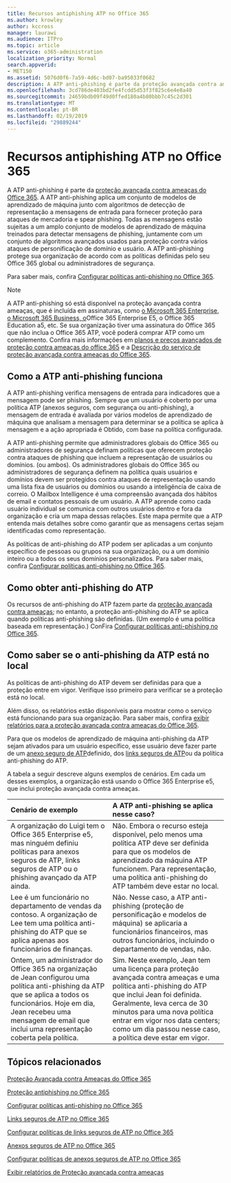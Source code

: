 ```yaml
---
title: Recursos antiphishing ATP no Office 365
ms.author: krowley
author: kccross
manager: laurawi
ms.audience: ITPro
ms.topic: article
ms.service: o365-administration
localization_priority: Normal
search.appverid:
- MET150
ms.assetid: 5076d0f6-7a59-4d6c-bd07-ba95033f0682
description: A ATP anti-phishing é parte da proteção avançada contra ameaças do Office 365. A ATP anti-phishing aplica um conjunto de modelos de aprendizado de máquina junto com algoritmos de detecção de representação a mensagens de entrada para fornecer proteção para ataques de mercadoria e spear phishing. Todas as mensagens estão sujeitas a um amplo conjunto de modelos de aprendizado de máquina treinados para detectar mensagens de phishing, juntamente com um conjunto de algoritmos avançados usados para proteção contra vários ataques de personificação de domínio e usuário.
ms.openlocfilehash: 3cd786de403bd2fe4fcdd5d53f3f825c6e4e8a40
ms.sourcegitcommit: 24659bdb09f49d0ffed180a4b80bbb7c45c2d301
ms.translationtype: MT
ms.contentlocale: pt-BR
ms.lasthandoff: 02/19/2019
ms.locfileid: "29889244"
---
```

# <a name="atp-anti-phishing-capabilities-in-office-365"></a>Recursos antiphishing ATP no Office 365

A ATP anti-phishing é parte da [proteção avançada contra ameaças do Office 365](office-365-atp.md). A ATP anti-phishing aplica um conjunto de modelos de aprendizado de máquina junto com algoritmos de detecção de representação a mensagens de entrada para fornecer proteção para ataques de mercadoria e spear phishing. Todas as mensagens estão sujeitas a um amplo conjunto de modelos de aprendizado de máquina treinados para detectar mensagens de phishing, juntamente com um conjunto de algoritmos avançados usados para proteção contra vários ataques de personificação de domínio e usuário. A ATP anti-phishing protege sua organização de acordo com as políticas definidas pelo seu Office 365 global ou administradores de segurança.
  
Para saber mais, confira [Configurar políticas anti-phishing no Office 365](set-up-anti-phishing-policies.md).
  
> [!NOTE]
> A ATP anti-phishing só está disponível na proteção avançada contra ameaças, que é incluída em assinaturas, como [o Microsoft 365 Enterprise](https://www.microsoft.com/microsoft-365/enterprise/home), [o Microsoft 365 Business, o](https://www.microsoft.com/microsoft-365/business)Office 365 Enterprise E5, o Office 365 Education a5, etc. Se sua organização tiver uma assinatura do Office 365 que não inclua o Office 365 ATP, você poderá comprar ATP como um complemento. Confira mais informações em [planos e preços avançados de proteção contra ameaças do office 365](https://products.office.com/exchange/advance-threat-protection) e a [Descrição do serviço de proteção avançada contra ameaças do Office 365](https://docs.microsoft.com/office365/servicedescriptions/office-365-advanced-threat-protection-service-description).

## <a name="how-atp-anti-phishing-works"></a>Como a ATP anti-phishing funciona

A ATP anti-phishing verifica mensagens de entrada para indicadores que a mensagem pode ser phishing. Sempre que um usuário é coberto por uma política ATP (anexos seguros, com segurança ou anti-phishing), a mensagem de entrada é avaliada por vários modelos de aprendizado de máquina que analisam a mensagem para determinar se a política se aplica à mensagem e a ação apropriada é Obtido, com base na política configurada.
  
A ATP anti-phishing permite que administradores globais do Office 365 ou administradores de segurança definam políticas que oferecem proteção contra ataques de phishing que incluem a representação de usuários ou domínios. (ou ambos). Os administradores globais do Office 365 ou administradores de segurança definem na política quais usuários e domínios devem ser protegidos contra ataques de representação usando uma lista fixa de usuários ou domínios ou usando a inteligência de caixa de correio. O Mailbox Intelligence é uma compreensão avançada dos hábitos de email e contatos pessoais de um usuário. A ATP aprende como cada usuário individual se comunica com outros usuários dentro e fora da organização e cria um mapa dessas relações. Este mapa permite que a ATP entenda mais detalhes sobre como garantir que as mensagens certas sejam identificadas como representação.
  
As políticas de anti-phishing do ATP podem ser aplicadas a um conjunto específico de pessoas ou grupos na sua organização, ou a um domínio inteiro ou a todos os seus domínios personalizados. Para saber mais, confira [Configurar políticas anti-phishing no Office 365](set-up-anti-phishing-policies.md).
  
## <a name="how-to-get-atp-anti-phishing"></a>Como obter anti-phishing do ATP

Os recursos de anti-phishing do ATP fazem parte da [proteção avançada contra ameaças](office-365-atp.md); no entanto, a proteção anti-phishing do ATP se aplica quando políticas anti-phishing são definidas. (Um exemplo é uma política baseada em representação.) ConFira [Configurar políticas anti-phishing no Office 365](set-up-anti-phishing-policies.md).
  
## <a name="how-to-know-if-atp-anti-phishing-is-in-place"></a>Como saber se o anti-phishing da ATP está no local

As políticas de anti-phishing do ATP devem ser definidas para que a proteção entre em vigor. Verifique isso primeiro para verificar se a proteção está no local.

Além disso, os relatórios estão disponíveis para mostrar como o serviço está funcionando para sua organização. Para saber mais, confira [exibir relatórios para a proteção avançada contra ameaças do Office 365](view-reports-for-atp.md).

Para que os modelos de aprendizado de máquina anti-phishing da ATP sejam ativados para um usuário específico, esse usuário deve fazer parte de um [anexo seguro de ATP](atp-safe-attachments.md)definido, dos [links seguros de ATP](atp-safe-links.md)ou da política anti-phishing do ATP. 

A tabela a seguir descreve alguns exemplos de cenários. Em cada um desses exemplos, a organização está usando o Office 365 Enterprise e5, que inclui proteção avançada contra ameaças.
  
|**Cenário de exemplo**|**A ATP anti-phishing se aplica nesse caso?**|
|:-----|:-----|
|A organização do Luigi tem o Office 365 Enterprise e5, mas ninguém definiu políticas para anexos seguros de ATP, links seguros de ATP ou o phishing avançado da ATP ainda.|Não. Embora o recurso esteja disponível, pelo menos uma política ATP deve ser definida para que os modelos de aprendizado da máquina ATP funcionem. Para representação, uma política anti-phishing do ATP também deve estar no local.|
|Lee é um funcionário no departamento de vendas da contoso. A organização de Lee tem uma política anti-phishing do ATP que se aplica apenas aos funcionários de finanças.|Não. Nesse caso, a ATP anti-phishing (proteção de personificação e modelos de máquina) se aplicaria a funcionários financeiros, mas outros funcionários, incluindo o departamento de vendas, não.|
|Ontem, um administrador do Office 365 na organização de Jean configurou uma política anti-phishing da ATP que se aplica a todos os funcionários. Hoje em dia, Jean recebeu uma mensagem de email que inclui uma representação coberta pela política.|Sim. Neste exemplo, Jean tem uma licença para proteção avançada contra ameaças e uma política anti-phishing do ATP que inclui Jean foi definida. Geralmente, leva cerca de 30 minutos para uma nova política entrar em vigor nos data centers; como um dia passou nesse caso, a política deve estar em vigor.|

## <a name="related-topics"></a>Tópicos relacionados

[Proteção Avançada contra Ameaças do Office 365](office-365-atp.md) 
  
[Proteção antiphishing no Office 365](anti-phishing-protection.md)
  
[Configurar políticas anti-phishing no Office 365](set-up-anti-phishing-policies.md)
  
[Links seguros de ATP no Office 365](atp-safe-links.md)
  
[Configurar políticas de links seguros de ATP no Office 365](set-up-atp-safe-links-policies.md)
  
[Anexos seguros de ATP no Office 365](atp-safe-attachments.md)
  
[Configurar políticas de anexos seguros de ATP no Office 365](set-up-atp-safe-attachments-policies.md)
  
[Exibir relatórios de Proteção avançada contra ameaças](view-reports-for-atp.md)
